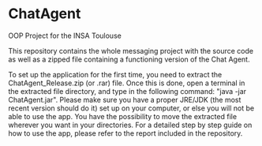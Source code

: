 # ChatAgent
OOP Project for the INSA Toulouse

This repository contains the whole messaging project with the source code as well as a zipped file containing a functioning version of the Chat Agent.

To set up the application for the first time, you need to extract the ChatAgent_Release.zip (or .rar) file. 
Once this is done, open a terminal in the extracted file directory, and type in the following command: "java -jar ChatAgent.jar".
Please make sure you have a proper JRE/JDK (the most recent version should do it) set up on your computer, or else you will not be able to use the app. You have the possibility to move the extracted file wherever you want in your directories. 
For a detailed step by step guide on how to use the app, please refer to the report included in the repository.